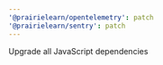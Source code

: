 ```yaml
---
'@prairielearn/opentelemetry': patch
'@prairielearn/sentry': patch
---
```


Upgrade all JavaScript dependencies
